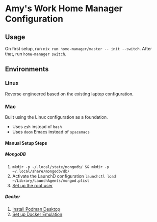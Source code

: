 # Amy's Work Home Manager Configuration

## Usage

On first setup, run `nix run home-manager/master -- init --switch`. After that,
run `home-manager switch`.

## Environments

### Linux

Reverse engineered based on the existing laptop configuration.

### Mac

Built using the Linux configuration as a foundation.

- Uses `zsh` instead of `bash`
- Uses `doom` Emacs instead of `spacemacs`

#### Manual Setup Steps

##### MongoDB

1. `mkdir -p ~/.local/state/mongodb/ && mkdir -p ~/.local/share/mongodb/db/`
1. Activate the LaunchD configuration
   `launchctl load ~/Library/LaunchAgents/mongod.plist`
1. [Set up the root user][mongodb-auth]

##### Docker

1. [Install Podman Desktop][podman-desktop]
1. [Set up Docker Emulation][docker-emulation]

<!-- References  -->

[mongodb-auth]: https://www.mongodb.com/docs/v4.4/tutorial/enable-authentication/
[podman-desktop]: https://podman-desktop.io/docs/installation/macos-install
[docker-emulation]: https://podman-desktop.io/docs/migrating-from-docker/emulating-docker-cli-with-podman
